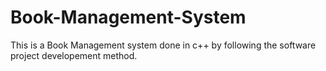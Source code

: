 # Book-Management-System
   This is a Book Management system done in c++ by following the software project developement method.
